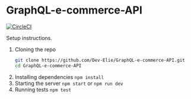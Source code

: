# GraphQL-e-commerce-API
[![CircleCI](https://dl.circleci.com/status-badge/img/gh/Dev-Elie/GraphQL-e-commerce-API/tree/main.svg?style=svg)](https://dl.circleci.com/status-badge/redirect/gh/Dev-Elie/GraphQL-e-commerce-API/tree/main)

Setup instructions.
1. Cloning the repo
   ```bash
   git clone https://github.com/Dev-Elie/GraphQL-e-commerce-API.git
   cd GraphQL-e-commerce-API
   ```   
2. Installing dependencies
   `npm install`
3. Starting the server
   `npm start` or `npm run dev`
4. Running tests
   `npm test`
